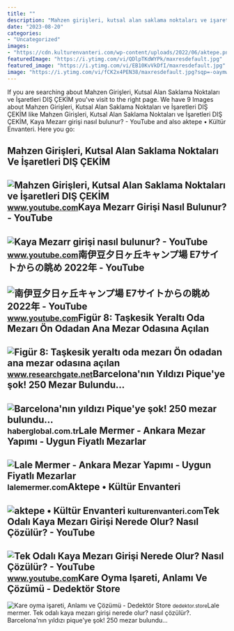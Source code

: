 ```yaml
---
title: ""
description: "Mahzen girişleri, kutsal alan saklama noktaları ve i̇şaretleri diş çeki̇m"
date: "2023-08-20"
categories:
- "Uncategorized"
images:
- "https://cdn.kulturenvanteri.com/wp-content/uploads/2022/06/aktepe.png"
featuredImage: "https://i.ytimg.com/vi/QDlpTKdWYPk/maxresdefault.jpg"
featured_image: "https://i.ytimg.com/vi/EB10KvVkDfI/maxresdefault.jpg"
image: "https://i.ytimg.com/vi/fCK2x4PEN38/maxresdefault.jpg?sqp=-oaymwEmCIAKENAF8quKqQMa8AEB-AH-CYAC0AWKAgwIABABGFMgXChlMA8=&amp;rs=AOn4CLC396z-9U6MhIawB-cmI8w3sFEZVQ"
---
```


If you are searching about Mahzen Girişleri, Kutsal Alan Saklama Noktaları ve İşaretleri DIŞ ÇEKİM you've visit to the right page. We have 9 Images about Mahzen Girişleri, Kutsal Alan Saklama Noktaları ve İşaretleri DIŞ ÇEKİM like Mahzen Girişleri, Kutsal Alan Saklama Noktaları ve İşaretleri DIŞ ÇEKİM, Kaya Mezarr girişi nasıl bulunur? - YouTube and also aktepe • Kültür Envanteri. Here you go:

Mahzen Girişleri, Kutsal Alan Saklama Noktaları Ve İşaretleri DIŞ ÇEKİM
-----------------------------------------------------------------------

 ![Mahzen Girişleri, Kutsal Alan Saklama Noktaları ve İşaretleri DIŞ ÇEKİM](https://i.ytimg.com/vi/7Qn0nfRfXc8/maxresdefault.jpg) <small>www.youtube.com</small>Kaya Mezarr Girişi Nasıl Bulunur? - YouTube
-------------------------------------------

 ![Kaya Mezarr girişi nasıl bulunur? - YouTube](https://i.ytimg.com/vi/QDlpTKdWYPk/maxresdefault.jpg) <small>www.youtube.com</small>南伊豆夕日ヶ丘キャンプ場 E7サイトからの眺め 2022年 - YouTube
---------------------------------------

 ![南伊豆夕日ヶ丘キャンプ場 E7サイトからの眺め 2022年 - YouTube](https://i.ytimg.com/vi/fCK2x4PEN38/maxresdefault.jpg?sqp=-oaymwEmCIAKENAF8quKqQMa8AEB-AH-CYAC0AWKAgwIABABGFMgXChlMA8=&rs=AOn4CLC396z-9U6MhIawB-cmI8w3sFEZVQ) <small>www.youtube.com</small>Figür 8: Taşkesik Yeraltı Oda Mezarı Ön Odadan Ana Mezar Odasına Açılan
-----------------------------------------------------------------------

 ![Figür 8: Taşkesik yeraltı oda mezarı Ön odadan ana mezar odasına açılan](https://www.researchgate.net/publication/340361453/figure/fig4/AS:1029976593805314@1622576964382/Figuer-8-Taskesik-yeralti-oda-mezari-Oen-odadan-ana-mezar-odasina-acilan-gecis-1-61-m.png) <small>www.researchgate.net</small>Barcelona'nın Yıldızı Pique'ye şok! 250 Mezar Bulundu...
--------------------------------------------------------

 ![Barcelona'nın yıldızı Pique'ye şok! 250 mezar bulundu...](https://i.haberglobal.com.tr/storage/files/images/2022/11/02/barcelonanin-yildizi-piqueye-sok-250-mezar-bulundu-kE07.jpg) <small>haberglobal.com.tr</small>Lale Mermer - Ankara Mezar Yapımı - Uygun Fiyatlı Mezarlar
----------------------------------------------------------

 ![Lale Mermer - Ankara Mezar Yapımı - Uygun Fiyatlı Mezarlar](https://lalemermer.com/wp-content/uploads/2020/06/traverten-mermer-mezar-modelleri-lm-034-b.jpg) <small>lalemermer.com</small>Aktepe • Kültür Envanteri
-------------------------

 ![aktepe • Kültür Envanteri](https://cdn.kulturenvanteri.com/wp-content/uploads/2022/06/aktepe.png) <small>kulturenvanteri.com</small>Tek Odalı Kaya Mezarı Girişi Nerede Olur? Nasıl Çözülür? - YouTube
------------------------------------------------------------------

 ![Tek Odalı Kaya Mezarı Girişi Nerede Olur? Nasıl Çözülür? - YouTube](https://i.ytimg.com/vi/EB10KvVkDfI/maxresdefault.jpg) <small>www.youtube.com</small>Kare Oyma Işareti, Anlamı Ve Çözümü - Dedektör Store
----------------------------------------------------

 ![Kare oyma işareti, Anlamı ve Çözümü - Dedektör Store](https://dedektor.store/wp-content/uploads/2023/02/blog_kareoymaisareti.jpg) <small>dedektor.store</small>Lale mermer. Tek odalı kaya mezarı girişi nerede olur? nasıl çözülür?. Barcelona'nın yıldızı pique'ye şok! 250 mezar bulundu...
